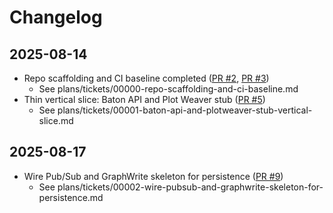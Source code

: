 # Changelog

## 2025-08-14
- Repo scaffolding and CI baseline completed ([PR #2], [PR #3])
  - See plans/tickets/00000-repo-scaffolding-and-ci-baseline.md
- Thin vertical slice: Baton API and Plot Weaver stub ([PR #5])
  - See plans/tickets/00001-baton-api-and-plotweaver-stub-vertical-slice.md

[PR #5]: https://github.com/barrynorthern/libretto/pull/5
[PR #4]: https://github.com/barrynorthern/libretto/pull/4
[PR #3]: https://github.com/barrynorthern/libretto/pull/3
[PR #2]: https://github.com/barrynorthern/libretto/pull/2
[PR #1]: https://github.com/barrynorthern/libretto/pull/1

[4b7b87b]: https://github.com/barrynorthern/libretto/commit/4b7b87b
[19a2a42]: https://github.com/barrynorthern/libretto/commit/19a2a42
[7e3cad7]: https://github.com/barrynorthern/libretto/commit/7e3cad7

## 2025-08-17
- Wire Pub/Sub and GraphWrite skeleton for persistence ([PR #9])
  - See plans/tickets/00002-wire-pubsub-and-graphwrite-skeleton-for-persistence.md

[PR #9]: https://github.com/barrynorthern/libretto/pull/9

